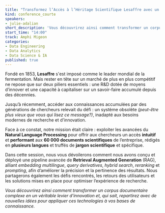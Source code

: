 ```yaml
---
title: "Transformez l’Accès à l’Héritage Scientifique Lesaffre avec un RAG Avancé"
kind: conference_courte
speakers:
- julie-adalian
short_description: 'Vous découvrirez ainsi comment transformer un corpus documentaire complexe en un véritable levier d’innovation et, qui sait, repartirez avec de nouvelles idées pour appliquer ces technologies à vos bases de connaissance.*'
start_time: "14:00"
track: Amphi Migeon
categories:
- Data Engineering
- Data Analytics
- Data Science & IA
published: true
---
```


Fondé en 1853, **Lesaffre** s'est imposé comme le leader mondial de la fermentation. Mais rester en tête sur un marché de plus en plus compétitif ne repose que sur deux piliers essentiels : une R&D dotée de moyens d’innover et une capacité à capitaliser sur un savoir-faire accumulé depuis des décennies.

Jusqu’à récemment, accéder aux connaissances accumulées par des générations de chercheurs relevait du défi : un système obsolète *(peut-être plus vieux que vous qui lisez ce message?)*, inadapté aux besoins modernes de recherche et d’innovation.

Face à ce constat, notre mission était claire : exploiter les avancées du **Natural Language Processing** pour offrir aux chercheurs un accès **intuitif** et **performant** aux **60 000 documents scientifiques** de l’entreprise, rédigés en **plusieurs langues** et truffés de **jargon scientifique** et spécifique.

Dans cette session, nous vous dévoilerons comment nous avons conçu et déployé une pipeline avancée de **Retrieval Augmented Generation** (RAG), alliant *embedding multilingue*, *query derivatives*, *hybrid search*, *reranking* et *prompting*, afin d’améliorer la précision et la pertinence des résultats. Nous partagerons également les défis rencontrés, les retours des utilisateurs et les solutions mises en place pour optimiser l’expérience de recherche.

*Vous découvrirez ainsi comment transformer un corpus documentaire complexe en un véritable levier d’innovation et, qui sait, repartirez avec de nouvelles idées pour appliquer ces technologies à vos bases de connaissance.*
